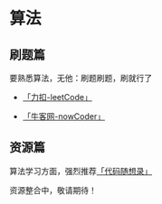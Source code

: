 # 算法

## 刷题篇
要熟悉算法，无他：刷题刷题，刷就行了
- [「力扣-leetCode」](https://leetcode.cn/)

- [「牛客网-nowCoder」](https://www.nowcoder.com/landing)

## 资源篇
算法学习方面，强烈推荐[「代码随想录」](https://programmercarl.com/)



资源整合中，敬请期待！
